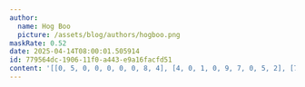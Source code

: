 ```yaml
---
author:
  name: Hog Boo
  picture: /assets/blog/authors/hogboo.png
maskRate: 0.52
date: 2025-04-14T08:00:01.505914
id: 779564dc-1906-11f0-a443-e9a16facfd51
content: '[[0, 5, 0, 0, 0, 0, 0, 8, 4], [4, 0, 1, 0, 9, 7, 0, 5, 2], [7, 0, 0, 0, 0, 6, 0, 1, 3], [8, 0, 0, 0, 4, 1, 0, 0, 0], [5, 0, 7, 0, 0, 0, 0, 0, 0], [0, 1, 0, 6, 7, 8, 0, 0, 5], [0, 0, 4, 7, 6, 0, 0, 0, 8], [6, 8, 5, 0, 3, 0, 1, 7, 9], [2, 7, 3, 1, 0, 0, 5, 0, 0]]'
---
```

